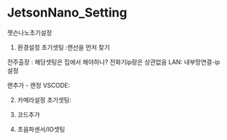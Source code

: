 # JetsonNano_Setting
젯슨나노초기설정


1. 환경설정
초기셋팅 :랜선을 먼저 찾기

전주출장 : 해당셋팅은 집에서 해야하나?
전화기ip랑은 상관없음
LAN: 내부망연결-ip설정

랜추가 - 
랜정
VSCODE:


2. 카메라설정
초기셋팅:


3. 코드추가

4. 초음파센서/IO셋팅 
